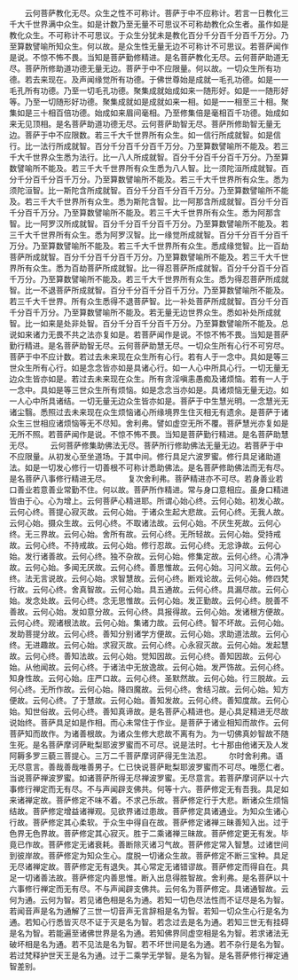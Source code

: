 <!-- { "loadSidebar": true } -->
　　云何菩萨教化无尽。众生之性不可称计。菩萨于中不应称计。若言一日教化三千大千世界满中众生。如是计数乃至无量不可思议不可称劫教化众生者。虽作如是教化众生。不可称计不可思议。于众生分犹未是教化百分千分百千分百千万分。乃至算数譬喻所知众生。何以故。是众生性无量无边不可称计不可思议。若菩萨闻作是说。不惊不怖不畏。当知是菩萨勤修精进。是名菩萨教化无尽。云何菩萨助道无尽。菩萨所修助道功德无量无边。菩萨于中不应限量。何以故。一切众生所有功德。若去来现在。及声闻缘觉所有功德。于佛世尊始是成就一毛孔功德。如是一一毛孔所有功德。乃至一切毛孔功德。聚集成就始成如来一随形好。如是一一随形好等。乃至一切随形好功德。聚集成就如是成就如来一相。如是一一相至三十相。聚集如是三十相百倍功德。始成如来眉间毫相。乃至修集倍是毫相百千功德。始成如来无见顶相。是名菩萨助道功德无尽。云何菩萨助智无尽。菩萨所修助智无量无边。菩萨于中不应限数。若三千大千世界所有众生。如一信行所成就智。如是信行。比一法行所成就智。百分千分百千分百千万分。乃至算数譬喻所不能及。若三千大千世界众生悉为法行。比一八人所成就智。百分千分百千分百千万分。乃至算数譬喻所不能及。若三千大千世界所有众生悉为八人智。比一须陀洹所成就智。百分千分百千分百千万分。乃至算数譬喻所不能及。若三千大千世界所有众生。悉为须陀洹智。比一斯陀含所成就智。百分千分百千分百千万分。乃至算数譬喻所不能及。若三千大千世界所有众生。悉为斯陀含智。比一阿那含所成就智。百分千分百千分百千万分。乃至算数譬喻所不能及。若三千大千世界所有众生。悉为阿那含智。比一阿罗汉所成就智。百分千分百千分百千万分。乃至算数譬喻所不能及。若三千大千世界所有众生。悉为阿罗汉智。比一缘觉所成就智。百分千分百千分百千万分。乃至算数譬喻所不能及。若三千大千世界所有众生。悉成缘觉智。比一百劫菩萨所成就智。百分千分百千分百千万分。乃至算数譬喻所不能及。若三千大千世界所有众生。悉为百劫菩萨所成就智。比一得忍菩萨所成就智。百分千分百千分百千万分。乃至算数譬喻所不能及。若三千大千世界所有众生。悉为得忍菩萨所成就智。比一不退菩萨所成就智。百分千分百千分百千万分。乃至算数譬喻所不能及。若三千大千世界。所有众生悉得不退菩萨智。比一补处菩萨所成就智。百分千分百千分百千万分。乃至算数譬喻所不能及。若无量无边世界众生。悉如补处所成就智。比一如来是处非处智。百分千分百千分百千万分。乃至算数譬喻所不能及。总说如来诸力无畏不共之法亦复如是。若菩萨闻作是说。不惊不怖不畏。当知是菩萨勤行精进。是名菩萨助智无尽。云何菩萨助慧无尽。一切众生所有心行不可穷尽。菩萨于中不应计数。若过去未来现在众生所有心行。若有人于一念中。具如是等三世众生所有心行。如是念念皆亦如是具诸心行。如一人心中所具心行。一切无量无边众生皆亦如是。若过去未来现在众生。所有贪淫嗔恚愚痴及诸烦恼。若有一人于一念中。具如是等三世众生所有烦恼。如是念念当亦如是。具诸烦恼无量无边。如一人心中所具诸结。一切无量无边众生皆亦如是。菩萨于中生慧光明。一念慧光无诸尘翳。悉照过去未来现在众生烦恼诸心所缘境界生住灭相无有遗余。是菩萨于诸众生三世相应诸烦恼等无不尽知。舍利弗。譬如虚空无所不覆。菩萨慧光亦复如是无所不照。若菩萨闻作是说。不惊不怖不畏。当知是菩萨勤行精进。是名菩萨助慧无尽。
　　云何菩萨修集助佛法无尽。菩萨所行修助佛法无量无边。若菩萨于中不应限量。从初发心至坐道场。于其中间。修行具足六波罗蜜。修行具足诸助道法。如是一切发心修行一切善根不可称计悉助佛法。是名菩萨修助佛法而无有尽。是名菩萨八事修行精进无尽。
　　复次舍利弗。菩萨精进亦不可尽。若身善业若口善业若意善业常勤不住。何以故。菩萨所作精进。常与身口意相应。虽身口精进皆由于心。心为增上。云何菩萨心精进耶。所谓心始心终。云何心始。初发心故。云何心终。菩提心寂灭故。云何心始。于诸众生起大悲故。云何心终。无我人故。云何心始。摄众生故。云何心终。不取诸法故。云何心始。不厌生死故。云何心终。无三界故。云何心始。舍所有故。云何心终。无所轻故。云何心始。受持戒故。云何心终。不持戒故。云何心始。修行忍故。云何心终。无忿诤故。云何心始。发行诸善故。云何心终。独不杂故。云何心始。修集定故。云何心终。心清净故。云何心始。多闻无厌故。云何心终。善思惟故。云何心始。习问义故。云何心终。法无言说故。云何心始。求智慧故。云何心终。断戏论故。云何心始。修四梵行故。云何心终。舍真智故。云何心始。具五通故。云何心终。具漏尽故。云何心始。发念处故。云何心终。念无思惟故。云何心始。发正勤故。云何心终。脱善不善故。云何心始。发如意分故。云何心终。具报得故。云何心始。发诸根方便故。云何心终。观诸根法故。云何心始。集诸力故。云何心终。智不坏故。云何心始。发助菩提分故。云何心终。善知分别诸学方便故。云何心始。求助道法故。云何心终。无进趣故。云何心始。求寂灭故。云何心终。心永寂灭故。云何心始。发起慧故。云何心终。善知法故。云何心始。觉知因故。云何心终。善知因故。云何心始。从他闻故。云何心终。于诸法中无放逸故。云何心始。发严饰故。云何心终。知身性故。云何心始。庄严口故。云何心终。圣默然故。云何心始。行三脱故。云何心终。无所作故。云何心始。降四魔故。云何心终。舍结习故。云何心始。知方便故。云何心终。了于慧故。云何心始。善知发故。云何心终。善知度故。云何心始。知世俗故。云何心终。善知真谛故。是名菩萨心精进也。是心具足精进无尽故说始终。菩萨具足如是作相。而心未常住于作业。是菩萨于诸业相知而故作。云何菩萨知而故作。为诸善根故。为诸众生修大悲故不离有为。为一切佛真妙智故不随生死。是名菩萨摩诃萨毗梨耶波罗蜜而不可尽。说是法时。七十那由他诸天及人发阿耨多罗三藐三菩提心。三万二千菩萨摩诃萨得无生法忍。
　　尔时舍利弗。语无尽意言。善哉善哉唯善男子。仁已快说菩萨毗梨耶波罗蜜而不可尽。唯愿仁者。当说菩萨禅波罗蜜。如诸菩萨所得无尽禅波罗蜜。无尽意言。若菩萨摩诃萨以十六事修行禅定而无有尽。不与声闻辟支佛共。何等十六。菩萨修定无有吾我。具足如来诸禅定故。菩萨修定不味不着。不求己乐故。菩萨修定行于大悲。断诸众生烦恼结故。菩萨修定增益诸禅观。见欲界诸过患故。菩萨修定具诸通业。为知众生诸心行故。菩萨修定其心柔软。于众生中得自在故。菩萨修定诸禅三昧善知入出。过于色界无色界故。菩萨修定其心寂灭。胜于二乘诸禅三昧故。菩萨修定更无有发。毕竟已作故。菩萨修定无诸衰耗。善断除灭诸习气故。菩萨修定常入智慧。过诸世间到彼岸故。菩萨修定为知众生心。度脱一切诸众生故。菩萨修定不断三宝种。具足无尽诸禅定故。菩萨修定无有退失。其心常定无诸错谬故。菩萨修定而得自在。具足一切诸善法故。菩萨修定内善思惟。断入出息得胜智故。舍利弗。是名菩萨以十六事修行禅定而无有尽。不与声闻辟支佛共。云何名为菩萨修定。具诸通智故。云何为通。云何为智。若见诸色相是名为通。若知一切色尽法性而不证尽是名为智。若闻音声是名为通解了三世一切音声无言辞相是名为智。若知一切众生心行是名为通。若知心行悉皆灭尽不证于灭是名为智。若念过去是名为通。若知三世无有挂碍是名为智。若能遍至诸佛世界是名为通。若知佛界同虚空相是名为智。若求诸法无破坏相是名为通。若不见法是名为智。若不坏世间是名为通。若不杂行是名为智。若过梵释护世天王是名为通。过于二乘学无学智。是名为智。是名菩萨修行禅定通智差别。
